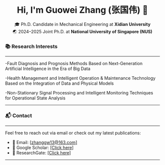 
<h1 align="center">Hi, I'm Guowei Zhang (张国伟) 👋</h1>

<p align="center">
  🎓 Ph.D. Candidate in Mechanical Engineering at <strong>Xidian University</strong><br>
  🌏 2024–2025 Joint Ph.D. at <strong>National University of Singapore (NUS)</strong><br>
</p>

### 📚 Research Interests

---

-Fault Diagnosis and Prognosis Methods Based on Next-Generation Artificial Intelligence in the Era of Big Data

-Health Management and Intelligent Operation & Maintenance Technology Based on the Integration of Data and Physical Models

-Non-Stationary Signal Processing and Intelligent Monitoring Techniques for Operational State Analysis

---

### 📬 Contact
---
Feel free to reach out via email or check out my latest publications:
- 📧 Email: [[zhanggw13@163.com]](mailto:zhanggw13@163.com)
- 🔗 Google Scholar: [[Click here]](https://scholar.google.com/citations?hl=en&user=tbnYvfwAAAAJ&view_op=list_works&sortby=pubdate)
- 🔗 ResearchGate: [[Click here]](https://www.researchgate.net/profile/Guowei-Zhang-18/publications)
---
